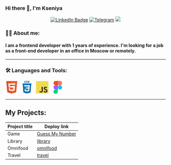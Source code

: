 ### Hi there 👋, I'm Kseniya

<div id="header" align="center">
  <a href = "https://www.linkedin.com/in/kseniya-kerzhner-a7b965176/" target="_blank"><img src="https://img.shields.io/badge/LinkedIn-blue"  alt="LinkedIn Badge"/></a>
  <a href = https://t.me/KerzhnerKseniya target="_blank"><img src="https://img.shields.io/badge/-Telegram-0088cc?style=flat-square&logo=Telegram&logoColor=white" alt="Telegram"/></a>
  <img src = "https://www.codewars.com/users/rsschool_66d39914998bf494/badges/micro">
</div>

### :woman_technologist: About me:
#### I am a frontend developer with 1 years of experience. I'm looking for a job as a front-end developer in an office in Moscow or remotely.
---

### :hammer_and_wrench: Languages and Tools:
<div>
  <img src="https://github.com/devicons/devicon/blob/master/icons/html5/html5-original.svg" title="HTML5" alt="HTML" width="40" height="40"/>&nbsp;
  <img src="https://github.com/devicons/devicon/blob/master/icons/css3/css3-plain-wordmark.svg"  title="CSS3" alt="CSS" width="40" height="40"/>&nbsp;
  <img src="https://github.com/devicons/devicon/blob/master/icons/javascript/javascript-original.svg" title="JavaScript" alt="JavaScript" width="40" height="40"/>&nbsp;
  <img src="https://github.com/devicons/devicon/blob/master/icons/figma/figma-original.svg" title="Figma" alt="Figma" width="40" height="40"/>&nbsp;
</div>

---

## My Projects:

| Project title | Deploy link |
| ----------- | ----------- |
| Game| [Guess My Number](https://kseniyakerzhner.github.io/GuessMyNumber/)|
| Library    | [library](https://rolling-scopes-school.github.io/kseniyakerzhner-JSFEPRESCHOOL2023Q2/library/)   |
| Omnifood    | [omnifood](https://kseniyakerzhner.github.io/Omnifood-Project/)   |
| Travel | [travel](https://rolling-scopes-school.github.io/kseniyakerzhner-JSFEPRESCHOOL2022Q2/travel/) |


<!--
**KseniyaKerzhner/KseniyaKerzhner** is a ✨ _special_ ✨ repository because its `README.md` (this file) appears on your GitHub profile.

Here are some ideas to get you started:

- 🔭 I’m currently working on ...
- 🌱 I’m currently learning ...
- 👯 I’m looking to collaborate on ...
- 🤔 I’m looking for help with ...
- 💬 Ask me about ...
- 📫 How to reach me: ...
- 😄 Pronouns: ...
- ⚡ Fun fact: ...
-->
